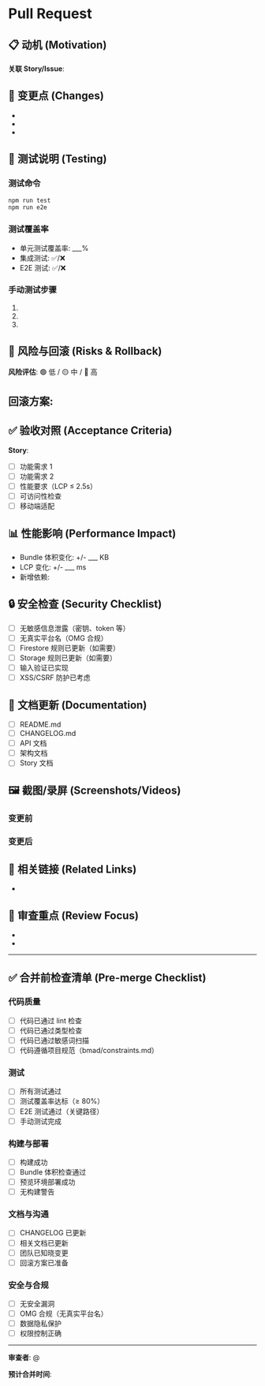 # Pull Request

## 📋 动机 (Motivation)
<!-- 为什么需要这个变更？解决了什么问题？ -->

**关联 Story/Issue**: <!-- 例如：FEA-123, #456 -->

## 🔧 变更点 (Changes)
<!-- 列出主要的代码变更 -->

- 
- 
- 

## 🧪 测试说明 (Testing)
<!-- 如何测试这些变更？包括测试命令和覆盖率 -->

### 测试命令
```bash
npm run test
npm run e2e
```

### 测试覆盖率
- 单元测试覆盖率: ___%
- 集成测试: ✅/❌
- E2E 测试: ✅/❌

### 手动测试步骤
1. 
2. 
3. 

## 🚨 风险与回滚 (Risks & Rollback)
<!-- 这个变更有什么潜在风险？如何回滚？ -->

**风险评估**: 🟢 低 / 🟡 中 / 🔴 高

**回滚方案**:
- 

## ✅ 验收对照 (Acceptance Criteria)
<!-- 对照 Story 的验收标准 -->

**Story**: <!-- Story ID -->

- [ ] 功能需求 1
- [ ] 功能需求 2
- [ ] 性能要求（LCP ≤ 2.5s）
- [ ] 可访问性检查
- [ ] 移动端适配

## 📊 性能影响 (Performance Impact)
<!-- 这个变更对性能有什么影响？ -->

- Bundle 体积变化: +/- ___ KB
- LCP 变化: +/- ___ ms
- 新增依赖: 

## 🔒 安全检查 (Security Checklist)
<!-- 确保遵循安全最佳实践 -->

- [ ] 无敏感信息泄露（密钥、token 等）
- [ ] 无真实平台名（OMG 合规）
- [ ] Firestore 规则已更新（如需要）
- [ ] Storage 规则已更新（如需要）
- [ ] 输入验证已实现
- [ ] XSS/CSRF 防护已考虑

## 📝 文档更新 (Documentation)
<!-- 是否需要更新文档？ -->

- [ ] README.md
- [ ] CHANGELOG.md
- [ ] API 文档
- [ ] 架构文档
- [ ] Story 文档

## 🖼️ 截图/录屏 (Screenshots/Videos)
<!-- 如果是 UI 变更，请提供截图或录屏 -->

### 变更前
<!-- 截图 -->

### 变更后
<!-- 截图 -->

## 🔗 相关链接 (Related Links)
<!-- 相关的 PR、Issue、文档等 -->

- 

## 👀 审查重点 (Review Focus)
<!-- 提醒审查者重点关注的部分 -->

- 
- 

---

## ✅ 合并前检查清单 (Pre-merge Checklist)

### 代码质量
- [ ] 代码已通过 lint 检查
- [ ] 代码已通过类型检查
- [ ] 代码已通过敏感词扫描
- [ ] 代码遵循项目规范（bmad/constraints.md）

### 测试
- [ ] 所有测试通过
- [ ] 测试覆盖率达标（≥ 80%）
- [ ] E2E 测试通过（关键路径）
- [ ] 手动测试完成

### 构建与部署
- [ ] 构建成功
- [ ] Bundle 体积检查通过
- [ ] 预览环境部署成功
- [ ] 无构建警告

### 文档与沟通
- [ ] CHANGELOG 已更新
- [ ] 相关文档已更新
- [ ] 团队已知晓变更
- [ ] 回滚方案已准备

### 安全与合规
- [ ] 无安全漏洞
- [ ] OMG 合规（无真实平台名）
- [ ] 数据隐私保护
- [ ] 权限控制正确

---

**审查者**: @<!-- 指定审查者 -->

**预计合并时间**: <!-- 例如：2025-10-02 -->

